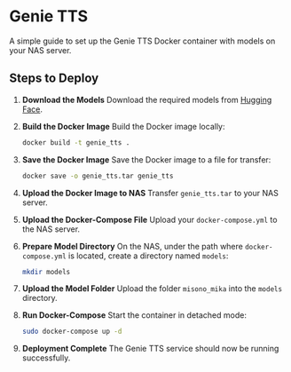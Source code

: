 # Genie TTS

A simple guide to set up the Genie TTS Docker container with models on your NAS server.

## Steps to Deploy

1. **Download the Models**
   Download the required models from [Hugging Face](https://huggingface.co/).

2. **Build the Docker Image**
   Build the Docker image locally:

   ```bash
   docker build -t genie_tts .
   ```

3. **Save the Docker Image**
   Save the Docker image to a file for transfer:

   ```bash
   docker save -o genie_tts.tar genie_tts
   ```

4. **Upload the Docker Image to NAS**
   Transfer `genie_tts.tar` to your NAS server.

5. **Upload the Docker-Compose File**
   Upload your `docker-compose.yml` to the NAS server.

6. **Prepare Model Directory**
   On the NAS, under the path where `docker-compose.yml` is located, create a directory named `models`:

   ```bash
   mkdir models
   ```

7. **Upload the Model Folder**
   Upload the folder `misono_mika` into the `models` directory.

8. **Run Docker-Compose**
   Start the container in detached mode:

   ```bash
   sudo docker-compose up -d
   ```

9. **Deployment Complete**
   The Genie TTS service should now be running successfully.
